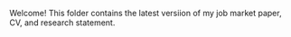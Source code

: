 Welcome!  This folder contains the latest versiion of my job market paper, CV, and research statement.
